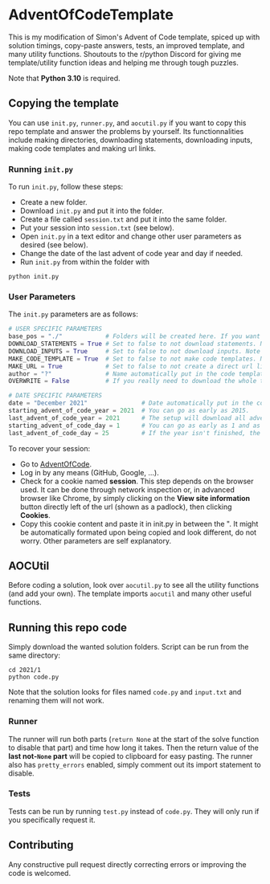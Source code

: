 # AdventOfCodeTemplate

This is my modification of Simon's Advent of Code template, spiced up with solution timings, copy-paste answers, tests,
an improved template, and many utility functions. Shoutouts to the r/python Discord for giving me template/utility
function ideas and helping me through tough puzzles.

Note that **Python 3.10** is required.

## Copying the template

You can use `init.py`, `runner.py`, and `aocutil.py` if you want to copy this repo template and answer the problems by yourself. 
Its functionnalities include making directories, downloading statements, downloading inputs, making code templates and making url links.

### Running `init.py`

To run `init.py`, follow these steps:
* Create a new folder.
* Download `init.py` and put it into the folder.
* Create a file called `session.txt` and put it into the same folder.
* Put your session into `session.txt` (see below).
* Open `init.py` in a text editor and change other user parameters as desired (see below).
* Change the date of the last advent of code year and day if needed.
* Run `init.py` from within the folder with
```shell
python init.py
```

### User Parameters

The `init.py` parameters are as follows:
```python
# USER SPECIFIC PARAMETERS
base_pos = "./"            # Folders will be created here. If you want to make a parent folder, change this to ex "./adventofcode/"
DOWNLOAD_STATEMENTS = True # Set to false to not download statements. Note that only part one is downloaded (since you need to complete it to access part two)
DOWNLOAD_INPUTS = True     # Set to false to not download inputs. Note that if the USER_SESSION_ID is wrong or left empty, inputs will not be downloaded.
MAKE_CODE_TEMPLATE = True  # Set to false to not make code templates. Note that even if OVERWRITE is set to True, it will never overwrite codes.
MAKE_URL = True            # Set to false to not create a direct url link in the folder.
author = "?"               # Name automatically put in the code templates.
OVERWRITE = False          # If you really need to download the whole thing again, set this to true. As the creator said, AoC is fragile; please be gentle. Statements and Inputs do not change. This will not overwrite codes.

# DATE SPECIFIC PARAMETERS
date = "December 2021"               # Date automatically put in the code templates.
starting_advent_of_code_year = 2021  # You can go as early as 2015.
last_advent_of_code_year = 2021      # The setup will download all advent of code data up until that date included
starting_advent_of_code_day = 1      # You can go as early as 1 and as late as 25
last_advent_of_code_day = 25         # If the year isn't finished, the setup will download days up until that day included for the last year
```
To recover your session:
* Go to [AdventOfCode](https://adventofcode.com/).
* Log in by any means (GitHub, Google, ...).
* Check for a cookie named **session**. This step depends on the browser used. It can be done through network inspection or, in advanced browser like Chrome, by simply clicking on the **View site information** button directly left of the url (shown as a padlock), then clicking **Cookies**.
* Copy this cookie content and paste it in init.py in between the ". It might be automatically formated upon being copied and look different, do not worry.
Other parameters are self explanatory.
  
## AOCUtil

Before coding a solution, look over `aocutil.py` to see all the utility functions (and add your own). The template imports `aocutil` and many other useful functions.

## Running this repo code

Simply download the wanted solution folders.
Script can be run from the same directory:
```shell
cd 2021/1
python code.py
```
Note that the solution looks for files named `code.py` and `input.txt` and renaming them will not work.

### Runner

The runner will run both parts (`return None` at the start of the solve function to disable that part)
and time how long it takes. Then the return value of the **last not-`None` part** will be copied to clipboard for easy
pasting. The runner also has `pretty_errors` enabled, simply comment out its import statement to disable.

### Tests

Tests can be run by running `test.py` instead of `code.py`. They will only run if you specifically request it.

## Contributing

Any constructive pull request directly correcting errors or improving the code is welcomed.
